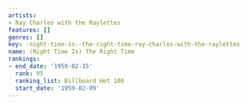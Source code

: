 ```yaml
---
artists:
- Ray Charles with the Raylettes
features: []
genres: []
key: -night-time-is--the-right-time-ray-charles-with-the-raylettes
name: (Night Time Is) The Right Time
rankings:
- end_date: '1959-02-15'
  rank: 95
  ranking_list: Billboard Hot 100
  start_date: '1959-02-09'
---
```


